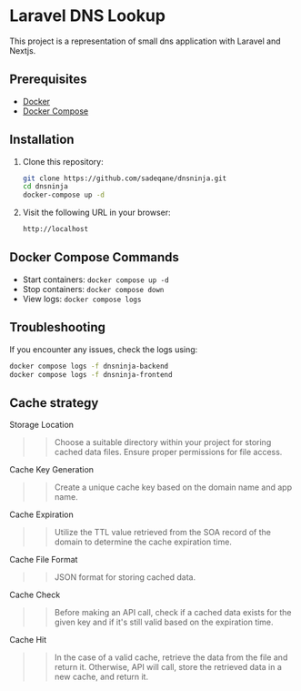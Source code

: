 # Laravel DNS Lookup

This project is a representation of small dns application with Laravel and Nextjs.


## Prerequisites

- [Docker](https://www.docker.com/get-started)
- [Docker Compose](https://docs.docker.com/compose/install/)

## Installation

1. Clone this repository:

    ```bash
    git clone https://github.com/sadeqane/dnsninja.git
    cd dnsninja
    docker-compose up -d
    ```


2. Visit the following URL in your browser:

   ```bash
   http://localhost
   ```

## Docker Compose Commands

- Start containers: `docker compose up -d`
- Stop containers: `docker compose down`
- View logs: `docker compose logs`

## Troubleshooting

If you encounter any issues, check the logs using:

   ```bash
   docker compose logs -f dnsninja-backend
   docker compose logs -f dnsninja-frontend
   ```
   
## Cache strategy

Storage Location  
>>Choose a suitable directory within your project for storing cached data files. Ensure proper permissions for file access.

Cache Key Generation  
>>Create a unique cache key based on the domain name and app name.

Cache Expiration   
>>Utilize the TTL value retrieved from the SOA record of the domain to determine the cache expiration time.

Cache File Format  
>>JSON format for storing cached data.

Cache Check    
>>Before making an API call, check if a cached data exists for the given key and if it's still valid based on the expiration time.

Cache Hit  
>>In the case of a valid cache, retrieve the data from the file and return it. Otherwise, API will call, store the retrieved data in a new cache, and return it.